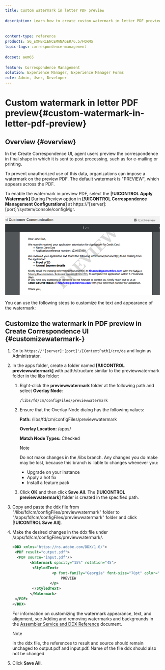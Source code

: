 ```yaml
---
title: Custom watermark in letter PDF preview

description: Learn how to create custom watermark in letter PDF preview.


content-type: reference
products: SG_EXPERIENCEMANAGER/6.5/FORMS
topic-tags: correspondence-management

docset: aem65

feature: Correspondence Management
solution: Experience Manager, Experience Manager Forms
role: Admin, User, Developer
---
```

# Custom watermark in letter PDF preview{#custom-watermark-in-letter-pdf-preview}

## Overview {#overview}

In the Create Correspondence UI, agent users preview the correspondence in final shape in which it is sent to post processing, such as for e-mailing or printing.

To prevent unauthorized use of this data, organizations can impose a watermark on the preview PDF. The default watermark is "PREVIEW", which appears across the PDF.

To enable the watermark in preview PDF, select the **[!UICONTROL Apply Watermark]** During Preview option in **[!UICONTROL Correspondence Management Configurations]** at https://'[server]:[port]'/system/console/configMgr.

![default-watermark](assets/default-watermark.png)

You can use the following steps to customize the text and appearance of the watermark:

## Customize the watermark in PDF preview in Create Correspondence UI {#customizewatermark-}

1. Go to `https://'[server]:[port]'/[ContextPath]/crx/de` and login as Administrator.
1. In the apps folder, create a folder named **[!UICONTROL previewwatermark]** with path/structure similar to the previewwatermark folder in the libs folder:

    1. Right-click the **previewwatermark** folder at the following path and select **Overlay Node**:

       `/libs/fd/cm/configFiles/previewwatermark`
    
    1. Ensure that the Overlay Node dialog has the following values:

       **Path:** /libs/fd/cm/configFiles/previewwatermark

       **Overlay Location:** /apps/

       **Match Node Types:** Checked

       >[!NOTE]
       >
       >Do not make changes in the /libs branch. Any changes you do make may be lost, because this branch is liable to changes whenever you:
       >
       >    
       >    
       >    * Upgrade on your instance
       >    * Apply a hot fix
       >    * Install a feature pack
       >    
       >

    1. Click **OK** and then click **Save All**. The **[!UICONTROL previewwatermark]** folder is created in the specified path.

1. Copy and paste the ddx file from "/libs/fd/cm/configFiles/previewwatermark" folder to "/apps/fd/cm/configFiles/previewwatermark" folder and click **[!UICONTROL Save All]**.
1. Make the desired changes in the ddx file under /apps/fd/cm/configFiles/previewwatermark/.

   ```xml
   <DDX xmlns="https://ns.adobe.com/DDX/1.0/">
    <PDF result="output.pdf">
     <PDF source="input.pdf"/>
           <Watermark opacity="15%" rotation="45">
            <StyledText>
                     <p font-family="Georgia" font-size="70pt" color="black" font-weight="bold">
                         PREVIEW
                    </p>
            </StyledText>
           </Watermark>
    </PDF>
   </DDX>
   ```

   For information on customizing the watermark appearance, text, and alignment, see Adding and removing watermarks and backgrounds in the [Assembler Service and DDX Reference](https://help.adobe.com/en_US/livecycle/11.0/ddxRef.pdf) document.

   >[!NOTE]
   >
   >In the ddx file, the references to result and source should remain unchaged to output.pdf and input.pdf. Name of the file ddx should also not be changed.

1. Click **Save All**.

